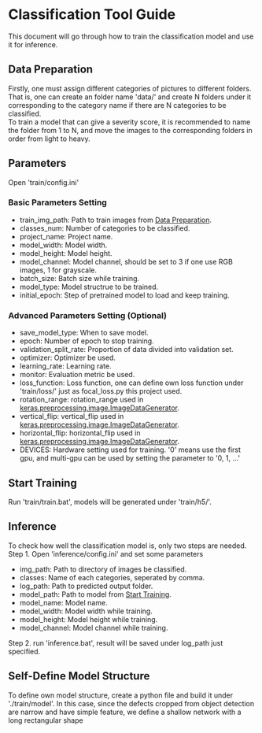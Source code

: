 # Classification Tool Guide
This document will go through how to train the classification model and use it for inference.

## Data Preparation
Firstly, one must assign different categories of pictures to different folders. That is, one can create an folder name 'data/' and create N folders under it corresponding to the category name if there are N categories to be classified.  
To train a model that can give a severity score, it is recommended to name the folder from 1 to N, and move the images to the corresponding folders in order from light to heavy.

## Parameters
Open 'train/config.ini'
### Basic Parameters Setting
* train_img_path: Path to train images from [Data Preparation](#data-preparation).
* classes_num: Number of categories to be classified.
* project_name: Project name.
* model_width: Model width.
* model_height: Model height.
* model_channel: Model channel, should be set to 3 if one use RGB images, 1 for grayscale.
* batch_size: Batch size while training.
* model_type: Model structrue to be trained.
* initial_epoch: Step of pretrained model to load and keep training. 

### Advanced Parameters Setting (Optional)
* save_model_type: When to save model.
* epoch: Number of epoch to stop training.
* validation_split_rate: Proportion of data divided into validation set.
* optimizer: Optimizer be used.
* learning_rate: Learning rate.
* monitor: Evaluation metric be used. 
* loss_function: Loss function, one can define own loss function under 'train/loss/' just as focal_loss.py this project used.
* rotation_range: rotation_range used in [keras.preprocessing.image.ImageDataGenerator](https://keras.io/api/preprocessing/image/).
* vertical_flip: vertical_flip used in [keras.preprocessing.image.ImageDataGenerator](https://keras.io/api/preprocessing/image/).
* horizontal_flip: horizontal_flip used in [keras.preprocessing.image.ImageDataGenerator](https://keras.io/api/preprocessing/image/).
* DEVICES: Hardware setting used for training. '0' means use the first gpu, and multi-gpu can be used by setting the parameter to '0, 1, ...'

## Start Training
Run 'train/train.bat', models will be generated under 'train/h5/'.

## Inference
To check how well the classification model is, only two steps are needed.  
Step 1. Open 'inference/config.ini' and set some parameters
* img_path: Path to directory of images be classified.
* classes: Name of each categories, seperated by comma. 
* log_path: Path to predicted output folder.
* model_path: Path to model from [Start Training](#start-training).
* model_name: Model name.
* model_width: Model width while training.
* model_height: Model height while training.
* model_channel: Model channel while training.

Step 2. run 'inference.bat', result will be saved under log_path just specified.


## Self-Define Model Structure
To define own model structure, create a python file and build it under './train/model'. In this case, since the defects cropped from object detection are narrow and have simple feature, we define a shallow network with a long rectangular shape
